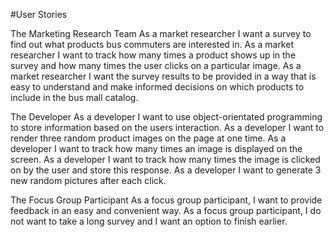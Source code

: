 #User Stories

The Marketing Research Team
As a market researcher I want a survey to find out what products bus commuters are interested in.
As a market researcher I want to track how many times a product shows up in the survey and how many times the user clicks on a particular image.
As a market researcher I want the survey results to be provided in a way that is easy to understand and make informed decisions on which products to include in the bus mall 
catalog.

The Developer
As a developer I want to use object-orientated programming to store information based on the users interaction.
As a developer I want to render three random product images on the page at one time.
As a developer I want to track how many times an image is displayed on the screen.
As a developer I want to track how many times the image is clicked on by the user and store this response.
As a developer I want to generate 3 new random pictures after each click.


The Focus Group Participant
As a focus group participant, I want to provide feedback in an easy and convenient way.
As a focus group participant, I do not want to take a long survey and I want an option to finish earlier.
